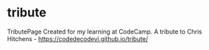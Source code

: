 # tribute
TributePage
Created for my learning at CodeCamp. A tribute to Chris Hitchens - https://codedecodevi.github.io/tribute/
